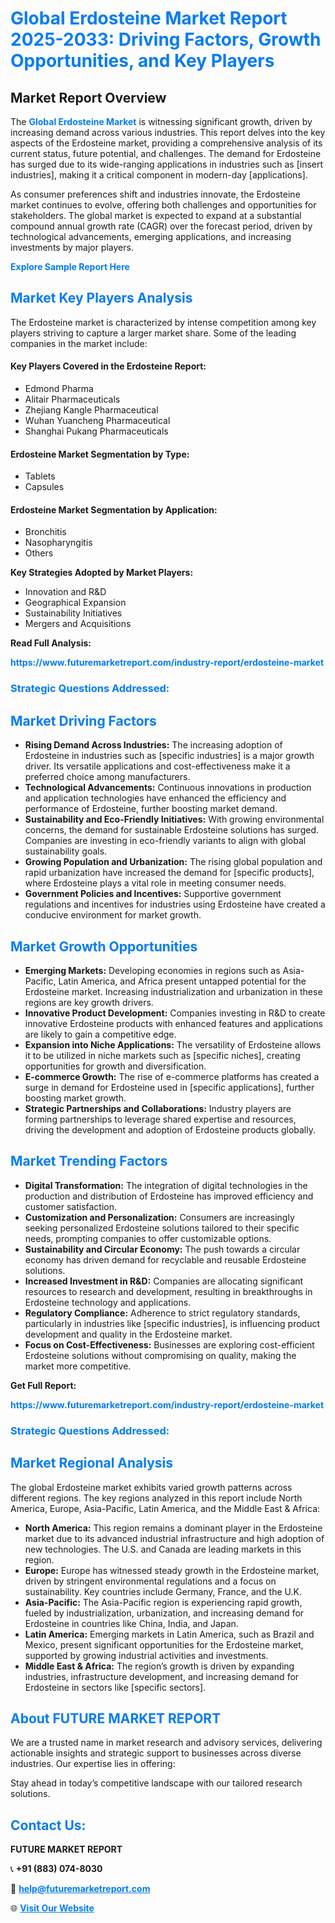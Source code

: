 <h1 style="color: #007BFF;">Global Erdosteine Market Report 2025-2033: Driving Factors, Growth Opportunities, and Key Players</h1>

<section id="overview">
<h2>Market Report Overview</h2>
<p>The <a href="https://www.futuremarketreport.com/industry-report/erdosteine-market" style="color: #007BFF; text-decoration: none;"><strong>Global Erdosteine Market</strong></a> is witnessing significant growth, driven by increasing demand across various industries. This report delves into the key aspects of the Erdosteine market, providing a comprehensive analysis of its current status, future potential, and challenges. The demand for Erdosteine has surged due to its wide-ranging applications in industries such as [insert industries], making it a critical component in modern-day [applications].</p>
<p>As consumer preferences shift and industries innovate, the Erdosteine market continues to evolve, offering both challenges and opportunities for stakeholders. The global market is expected to expand at a substantial compound annual growth rate (CAGR) over the forecast period, driven by technological advancements, emerging applications, and increasing investments by major players.</p>
</section>

<section id="overview">
<p><a href="https://www.futuremarketreport.com/request-sample/reportId=64647" style="color: #007BFF; text-decoration: none;"><strong>Explore Sample Report Here</strong></a></p>
</section>

<section id="key-players">
<h2 style="color: #007BFF;">Market Key Players Analysis</h2>
<p>The Erdosteine market is characterized by intense competition among key players striving to capture a larger market share. Some of the leading companies in the market include:</p>
<h4>Key Players Covered in the Erdosteine Report:</h4>
<ul><li>Edmond Pharma</li><li>Alitair Pharmaceuticals</li><li>Zhejiang Kangle Pharmaceutical</li><li>Wuhan Yuancheng Pharmaceutical</li><li>Shanghai Pukang Pharmaceuticals</li></ul>
<h4>Erdosteine Market Segmentation by Type:</h4>
<ul><li>Tablets</li><li>Capsules</li></ul>

<h4>Erdosteine Market Segmentation by Application:</h4>
<ul><li>Bronchitis</li><li>Nasopharyngitis</li><li>Others</li></ul>
<p><strong>Key Strategies Adopted by Market Players:</strong></p>
<ul>
<li>Innovation and R&D</li>
<li>Geographical Expansion</li>
<li>Sustainability Initiatives</li>
<li>Mergers and Acquisitions</li>
</ul>
</section>

<section>
<p><strong>Read Full Analysis: </strong></p><a href="https://www.futuremarketreport.com/industry-report/erdosteine-market" style="color: #007BFF; text-decoration: none;"><strong>https://www.futuremarketreport.com/industry-report/erdosteine-market</strong></a>
<h3 style="color: #007BFF;">Strategic Questions Addressed:</h3>
</section>

<section id="driving-factors">
<h2 style="color: #007BFF;">Market Driving Factors</h2>
<ul>
<li><strong>Rising Demand Across Industries:</strong> The increasing adoption of Erdosteine in industries such as [specific industries] is a major growth driver. Its versatile applications and cost-effectiveness make it a preferred choice among manufacturers.</li>
<li><strong>Technological Advancements:</strong> Continuous innovations in production and application technologies have enhanced the efficiency and performance of Erdosteine, further boosting market demand.</li>
<li><strong>Sustainability and Eco-Friendly Initiatives:</strong> With growing environmental concerns, the demand for sustainable Erdosteine solutions has surged. Companies are investing in eco-friendly variants to align with global sustainability goals.</li>
<li><strong>Growing Population and Urbanization:</strong> The rising global population and rapid urbanization have increased the demand for [specific products], where Erdosteine plays a vital role in meeting consumer needs.</li>
<li><strong>Government Policies and Incentives:</strong> Supportive government regulations and incentives for industries using Erdosteine have created a conducive environment for market growth.</li>
</ul>
</section>

<section id="growth-opportunities">
<h2 style="color: #007BFF;">Market Growth Opportunities</h2>
<ul>
<li><strong>Emerging Markets:</strong> Developing economies in regions such as Asia-Pacific, Latin America, and Africa present untapped potential for the Erdosteine market. Increasing industrialization and urbanization in these regions are key growth drivers.</li>
<li><strong>Innovative Product Development:</strong> Companies investing in R&D to create innovative Erdosteine products with enhanced features and applications are likely to gain a competitive edge.</li>
<li><strong>Expansion into Niche Applications:</strong> The versatility of Erdosteine allows it to be utilized in niche markets such as [specific niches], creating opportunities for growth and diversification.</li>
<li><strong>E-commerce Growth:</strong> The rise of e-commerce platforms has created a surge in demand for Erdosteine used in [specific applications], further boosting market growth.</li>
<li><strong>Strategic Partnerships and Collaborations:</strong> Industry players are forming partnerships to leverage shared expertise and resources, driving the development and adoption of Erdosteine products globally.</li>
</ul>
</section>

<section id="trending-factors">
<h2 style="color: #007BFF;">Market Trending Factors</h2>
<ul>
<li><strong>Digital Transformation:</strong> The integration of digital technologies in the production and distribution of Erdosteine has improved efficiency and customer satisfaction.</li>
<li><strong>Customization and Personalization:</strong> Consumers are increasingly seeking personalized Erdosteine solutions tailored to their specific needs, prompting companies to offer customizable options.</li>
<li><strong>Sustainability and Circular Economy:</strong> The push towards a circular economy has driven demand for recyclable and reusable Erdosteine solutions.</li>
<li><strong>Increased Investment in R&D:</strong> Companies are allocating significant resources to research and development, resulting in breakthroughs in Erdosteine technology and applications.</li>
<li><strong>Regulatory Compliance:</strong> Adherence to strict regulatory standards, particularly in industries like [specific industries], is influencing product development and quality in the Erdosteine market.</li>
<li><strong>Focus on Cost-Effectiveness:</strong> Businesses are exploring cost-efficient Erdosteine solutions without compromising on quality, making the market more competitive.</li>
</ul>
</section>

<section>
<p><strong>Get Full Report: </strong></p><a href="https://www.futuremarketreport.com/industry-report/erdosteine-market" style="color: #007BFF; text-decoration: none;"><strong>https://www.futuremarketreport.com/industry-report/erdosteine-market</strong></a>
<h3 style="color: #007BFF;">Strategic Questions Addressed:</h3>
</section>


<section id="regional-analysis">
<h2 style="color: #007BFF;">Market Regional Analysis</h2>
<p>The global Erdosteine market exhibits varied growth patterns across different regions. The key regions analyzed in this report include North America, Europe, Asia-Pacific, Latin America, and the Middle East & Africa:</p>
<ul>
<li><strong>North America:</strong> This region remains a dominant player in the Erdosteine market due to its advanced industrial infrastructure and high adoption of new technologies. The U.S. and Canada are leading markets in this region.</li>
<li><strong>Europe:</strong> Europe has witnessed steady growth in the Erdosteine market, driven by stringent environmental regulations and a focus on sustainability. Key countries include Germany, France, and the U.K.</li>
<li><strong>Asia-Pacific:</strong> The Asia-Pacific region is experiencing rapid growth, fueled by industrialization, urbanization, and increasing demand for Erdosteine in countries like China, India, and Japan.</li>
<li><strong>Latin America:</strong> Emerging markets in Latin America, such as Brazil and Mexico, present significant opportunities for the Erdosteine market, supported by growing industrial activities and investments.</li>
<li><strong>Middle East & Africa:</strong> The region’s growth is driven by expanding industries, infrastructure development, and increasing demand for Erdosteine in sectors like [specific sectors].</li>
</ul>
</section>

<footer>
<h2 style="color: #007BFF;">About FUTURE MARKET REPORT</h2>
<p>We are a trusted name in market research and advisory services, delivering actionable insights and strategic support to businesses across diverse industries. Our expertise lies in offering:</p>

<p>Stay ahead in today’s competitive landscape with our tailored research solutions.</p>

<h2 style="color: #007BFF;">Contact Us:</h2>
<p><strong>FUTURE MARKET REPORT</strong></p>
<p>📞 <strong>+91 (883) 074-8030</strong></p>
<p>📧 <strong><a href="mailto:help@futuremarketreport.com" style="color: #007BFF;">help@futuremarketreport.com</a></strong></p>
<p>🌐 <strong><a href="https://www.futuremarketreport.com/" style="color: #007BFF;">Visit Our Website</a></strong></p>
</footer>